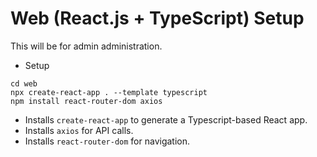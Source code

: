 # Web (React.js + TypeScript) Setup
This will be for admin administration.

- Setup
```
cd web
npx create-react-app . --template typescript
npm install react-router-dom axios
```

- Installs `create-react-app` to generate a Typescript-based React app.
- Installs `axios` for API calls.
- Installs `react-router-dom` for navigation.